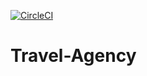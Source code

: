 [![CircleCI](https://circleci.com/gh/dm4nk/Travel-Agency/tree/master.svg?style=svg)](https://circleci.com/gh/dm4nk/Travel-Agency/tree/master)

# Travel-Agency
